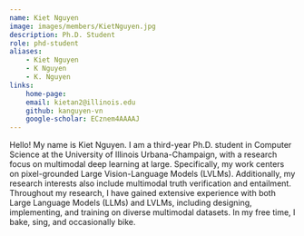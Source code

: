 ```yaml
---
name: Kiet Nguyen
image: images/members/KietNguyen.jpg
description: Ph.D. Student
role: phd-student
aliases:
    - Kiet Nguyen
    - K Nguyen
    - K. Nguyen
links: 
    home-page:  
    email: kietan2@illinois.edu
    github: kanguyen-vn
    google-scholar: ECznem4AAAAJ
---
```


Hello! My name is Kiet Nguyen. I am a third-year Ph.D. student in Computer Science at the University of Illinois Urbana-Champaign, with a research focus on multimodal deep learning at large. Specifically, my work centers on pixel-grounded Large Vision-Language Models (LVLMs). Additionally, my research interests also include multimodal truth verification and entailment. Throughout my research, I have gained extensive experience with both Large Language Models (LLMs) and LVLMs, including designing, implementing, and training on diverse multimodal datasets. In my free time, I bake, sing, and occasionally bike.